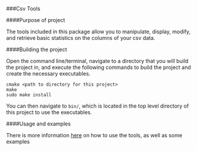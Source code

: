 ###Csv Tools

####Purpose of project

The tools included in this package allow you to manipulate, display, modify, and retrieve basic
statistics on the columns of your csv data.

####Building the project

Open the command line/terminal, navigate to a directory that you will build the project in,
and execute the following commands to build the project and create the necessary executables.

```
cmake <path to directory for this project>
make
sudo make install
```

You can then navigate to `bin/`, which is located in the top level directory of this project to use the executables.

####Usage and examples

There is more information [here](Usageandexamples.md) on how to use the tools, as well as some examples


